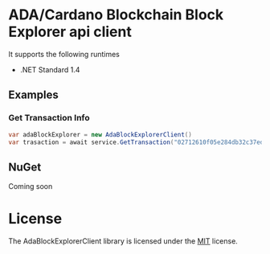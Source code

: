 # ADA/Cardano Blockchain Block Explorer api client

It supports the following runtimes

- .NET Standard 1.4

   
## Examples

### Get Transaction Info
```csharp
var adaBlockExplorer = new AdaBlockExplorerClient()
var trasaction = await service.GetTransaction("02712610f05e284db32c37eda9c1212f0a719585a0b4f8f822af669eb2b3d384");
```

## NuGet
Coming soon

# License
The AdaBlockExplorerClient library is licensed under the [MIT](http://www.opensource.org/licenses/mit-license.php "Read more about the MIT license form") license.
